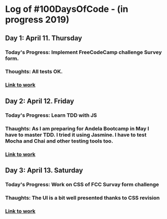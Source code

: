 # Log of #100DaysOfCode - (in progress 2019)
## Day 1: April 11. Thursday
### Today's Progress: Implement FreeCodeCamp challenge Survey form.

### Thoughts: All tests OK.

### [Link to work](https://codepen.io/bam92/pen/yGXepm)

## Day 2: April 12. Friday
### Today's Progress: Learn TDD with JS
### Thaughts: As I am preparing for Andela Bootcamp in May I have to master TDD. I tried it using Jasmine. I have to test Mocha and Chai and other testing tools too.
### [Link to work](https://github.com/Bam92/code-with-andela/tree/master/tdd) 

## Day 3: April 13. Saturday
### Today's Progress: Work on CSS of FCC Survay form challenge
### Thaughts: The UI is a bit well presented thanks to CSS revision
### [Link to work](https://codepen.io/bam92/pen/yGXepm)
